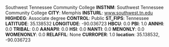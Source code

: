 
Southwest Tennessee Community College
**INSTNM**: Southwest Tennessee Community College 
**CITY**: Memphis 
**INSTURL**: www.southwest.tn.edu 
**HIGHDEG**: Associate degree 
**CONTROL**: Public 
**ST_FIPS**: Tennessee 
**LATITUDE**: 35.138532 
**LONGITUDE**: -90.036723 
**HBCU**: 0.0 
**PBI**: 1.0 
**ANNHI**: 0.0 
**TRIBAL**: 0.0 
**AANAPII**: 0.0 
**HSI**: 0.0 
**NANTI**: 0.0 
**MENONLY**: 0.0 
**WOMENONLY**: 0.0 
**RELAFFIL**: None 
**CURROPER**: 1.0 
**location**: 35.138532, -90.036723 